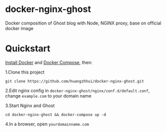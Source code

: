 # docker-nginx-ghost
Docker composition of Ghost blog with Node, NGINX proxy, base on official docker image

# Quickstart

[Install Docker](https://www.docker.io/gettingstarted/) and [Docker Compose](https://docs.docker.com/compose/install/), then:

1.Clone this project
```Shell
git clone https://github.com/huangzhhui/docker-nginx-ghost.git
```
2.Edit nginx config in `docker-nginx-ghost/nginx/conf.d/default.conf`, change `example.com` to your domain name

3.Start Nginx and Ghost
```Shell
cd docker-nginx-ghost && docker-compose up -d
```
4.In a browser, open `yourdomainname.com`
